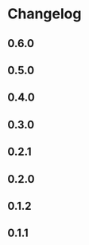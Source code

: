 # Changelog

## 0.6.0


## 0.5.0


## 0.4.0


## 0.3.0


## 0.2.1


## 0.2.0


## 0.1.2


## 0.1.1

